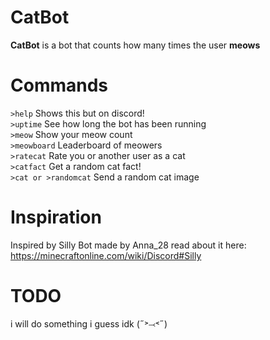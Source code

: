 # CatBot

**CatBot** is a bot that counts how many times the user **meows**

# Commands
`>help` Shows this but on discord!
<br>
`>uptime` See how long the bot has been running
<br>
`>meow` Show your meow count
<br>
`>meowboard` Leaderboard of meowers
<br>
`>ratecat` Rate you or another user as a cat
<br>
`>catfact` Get a random cat fact!
<br>
`>cat or >randomcat` Send a random cat image

# Inspiration
Inspired by Silly Bot made by Anna_28 read about it here: https://minecraftonline.com/wiki/Discord#Silly

# TODO
i will do something i guess idk (˶˃⤙˂˶)
